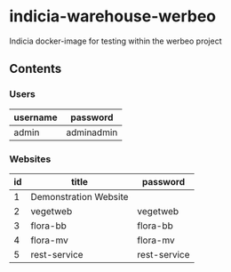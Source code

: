 # indicia-warehouse-werbeo
Indicia docker-image for testing within the werbeo project

## Contents

### Users

| username | password |
| -------- | -------- |
| admin    | adminadmin |

### Websites

| id | title | password |
|----|-------|----------|
| 1  | Demonstration Website | |
| 2 | vegetweb | vegetweb
| 3 | flora-bb | flora-bb |
| 4 | flora-mv | flora-mv |
| 5 | rest-service | rest-service |
